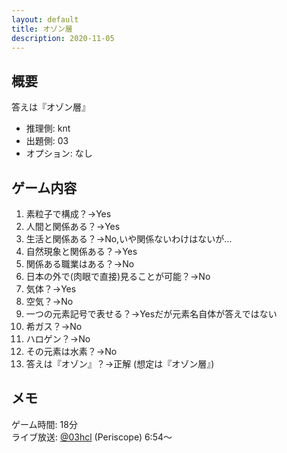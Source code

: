 ```yaml
---
layout: default
title: オゾン層
description: 2020-11-05
---
```


## 概要

答えは『オゾン層』

- 推理側: knt
- 出題側: 03
- オプション: なし

## ゲーム内容

1. 素粒子で構成？→Yes
2. 人間と関係ある？→Yes
3. 生活と関係ある？→No,いや関係ないわけはないが…
4. 自然現象と関係ある？→Yes
5. 関係ある職業はある？→No
6. 日本の外で(肉眼で直接)見ることが可能？→No
7. 気体？→Yes
8. 空気？→No
9. 一つの元素記号で表せる？→Yesだが元素名自体が答えではない
10. 希ガス？→No
11. ハロゲン？→No
12. その元素は水素？→No
13. 答えは『オゾン』？→正解 (想定は『オゾン層』)

## メモ

ゲーム時間: 18分  
ライブ放送: [@03hcl](https://www.periscope.tv/03hcl/1OdKrWOklZqGX?t=6m54s) (Periscope) 6:54～
